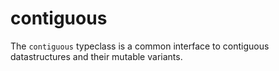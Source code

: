 # contiguous

The `contiguous` typeclass is a common interface to contiguous datastructures and their mutable variants.
